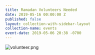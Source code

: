 ```yaml
---
title: Ramadan Volunteers Needed
date: 2019-05-16 00:00:00 Z
published: false
layout: collection-with-sidebar-layout
collection-name: events
event-date: 2019-05-06 20:38 -0700
---
```


![volunteer.png]({{site.baseurl}}/media/volunteer.png)
